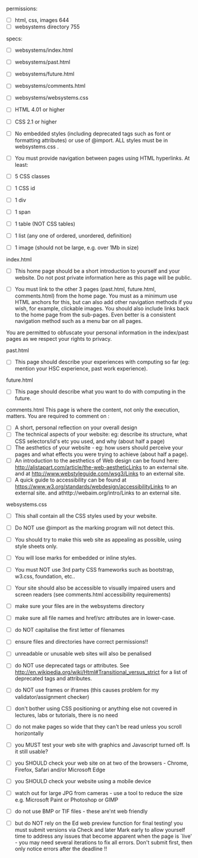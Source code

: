 permissions:
- [ ] html, css, images 644
- [ ] websystems directory 755

specs:
- [ ] websystems/index.html
- [ ] websystems/past.html
- [ ] websystems/future.html
- [ ] websystems/comments.html
- [ ] websystems/websystems.css

- [ ] HTML 4.01 or higher
- [ ] CSS 2.1 or higher
- [ ] No embedded styles (including deprecated tags such as font or formatting attributes) or use of @import.  ALL styles must be in websystems.css .
- [ ] You must provide navigation between pages using HTML hyperlinks.
At least:
- [ ] 5 CSS classes
- [ ] 1 CSS id
- [ ] 1 div
- [ ] 1 span
- [ ] 1 table (NOT CSS tables)
- [ ] 1 list (any one of ordered, unordered, definition)
- [ ] 1 image  (should not be large, e.g.  over 1Mb in size)

index.html
- [ ] This home page should be a short introduction to yourself and your website. Do not post private information here as this page will be public.

- [ ] You must link to the other 3 pages (past.html, future.html, comments.html) from the home page. You must as a minimum use HTML anchors for this, but can also add other navigation methods if you wish, for example, clickable images. You should also include links back to the home page from the sub-pages. Even better is a consistent navigation method such as a menu bar on all pages.

You are permitted to obfuscate your personal information in the index/past pages as we respect your rights to privacy.

past.html
- [ ] This page should describe your experiences with computing so far (eg: mention your HSC experience, past work experience).

future.html
- [ ] This page should describe what you want to do with computing in the future.

comments.html
This page is where the content, not only the execution, matters.  You are required to comment on :

- [ ] A short, personal reflection on your overall design
- [ ] The technical aspects of your website: eg: describe its structure, what CSS selectors/id's etc you used, and why (about half a page)
- [ ] The aesthetics of your website - eg: how users should perceive your pages and what effects you were trying to achieve (about half a page).
- [ ] An introduction to the aesthetics of Web design can be found here: http://alistapart.com/article/the-web-aestheticLinks to an external site. and at http://www.webstyleguide.com/wsg3/Links to an external site.
- [ ] A quick guide to accessibility can be found at https://www.w3.org/standards/webdesign/accessibilityLinks to an external site. and athttp://webaim.org/intro/Links to an external site.

websystems.css
- [ ] This shall contain all the CSS styles used by your website. 

- [ ] Do NOT use @import as the marking program will not detect this.
- [ ] You should try to make this web site as appealing as possible, using style sheets only.
- [ ] You will lose marks for embedded or inline styles.
- [ ] You must NOT use 3rd party CSS frameworks such as bootstrap, w3.css, foundation, etc..
- [ ] Your site should also be accessible to visually impaired users and screen readers (see comments.html accessibility requirements)

- [ ] make sure your files are in the websystems directory
- [ ] make sure all file names and href/src attributes are in lower-case.
- [ ] do NOT capitalise the first letter of filenames
- [ ] ensure files and directories have correct permissions!!
- [ ] unreadable or unusable web sites will also be penalised
- [ ] do NOT use deprecated tags or attributes. See http://en.wikipedia.org/wiki/Html#Transitional_versus_strict for a list of deprecated tags and attributes.
- [ ] do NOT use frames or iframes (this causes problem for my validator/assignment checker)
- [ ] don't bother using CSS positioning or anything else not covered in lectures, labs or tutorials, there is no need
- [ ] do not make pages so wide that they can't be read unless you scroll horizontally
- [ ] you MUST test your web site with graphics and Javascript turned off. Is it still usable?
- [ ] you SHOULD check your web site on at two of the browsers - Chrome, Firefox, Safari and/or Microsoft Edge
- [ ] you SHOULD check your website using a mobile device
- [ ] watch out for large JPG from cameras - use a tool to reduce the size e.g. Microsoft Paint or Photoshop or GIMP
- [ ] do not use BMP or TIF files - these are'nt web friendly
- [ ] but do NOT rely on the Ed web preview function for final testing!  you must submit versions via Check and later Mark early to allow yourself time to address any issues that become apparent when the page is `live' - you may need several iterations to fix all errors.  Don't submit first, then only notice errors after the deadline !!